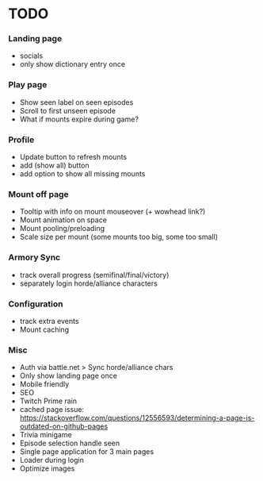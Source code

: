 # TODO
### Landing page
* socials
* only show dictionary entry once

### Play page
* Show seen label on seen episodes
* Scroll to first unseen episode
* What if mounts expire during game?

### Profile
* Update button to refresh mounts
* add (show all) button
* add option to show all missing mounts

### Mount off page
* Tooltip with info on mount mouseover (+ wowhead link?)
* Mount animation on space
* Mount pooling/preloading
* Scale size per mount (some mounts too big, some too small)

### Armory Sync
* track overall progress (semifinal/final/victory)
* separately login horde/alliance characters

### Configuration
* track extra events
* Mount caching

### Misc
* Auth via battle.net > Sync horde/alliance chars
* Only show landing page once
* Mobile friendly
* SEO
* Twitch Prime rain
* cached page issue: https://stackoverflow.com/questions/12556593/determining-a-page-is-outdated-on-github-pages
* Trivia minigame
* Episode selection handle seen
* Single page application for 3 main pages
* Loader during login
* Optimize images